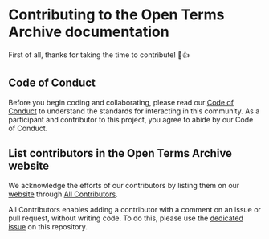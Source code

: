 # Contributing to the Open Terms Archive documentation

First of all, thanks for taking the time to contribute! 🎉👍

## Code of Conduct

Before you begin coding and collaborating, please read our [Code of Conduct](./CODE_OF_CONDUCT.md) to understand the standards for interacting in this community. As a participant and contributor to this project, you agree to abide by our Code of Conduct.








## List contributors in the Open Terms Archive website

We acknowledge the efforts of our contributors by listing them on our [website](https://opentermsarchive.org) through [All Contributors](https://allcontributors.org/docs/en/bot/overview).

All Contributors enables adding a contributor with a comment on an issue or pull request, without writing code. To do this, please use the [dedicated issue](https://github.com/OpenTermsArchive/docs/issues/134) on this repository.
